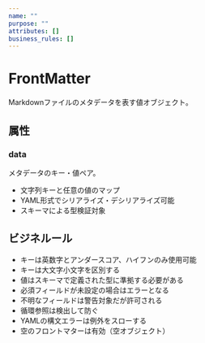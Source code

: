 ```yaml
---
name: ""
purpose: ""
attributes: []
business_rules: []
---
```


# FrontMatter

Markdownファイルのメタデータを表す値オブジェクト。

## 属性

### data

メタデータのキー・値ペア。

- 文字列キーと任意の値のマップ
- YAML形式でシリアライズ・デシリアライズ可能
- スキーマによる型検証対象

## ビジネルール

- キーは英数字とアンダースコア、ハイフンのみ使用可能
- キーは大文字小文字を区別する
- 値はスキーマで定義された型に準拠する必要がある
- 必須フィールドが未設定の場合はエラーとなる
- 不明なフィールドは警告対象だが許可される
- 循環参照は検出して防ぐ
- YAMLの構文エラーは例外をスローする
- 空のフロントマターは有効（空オブジェクト）
